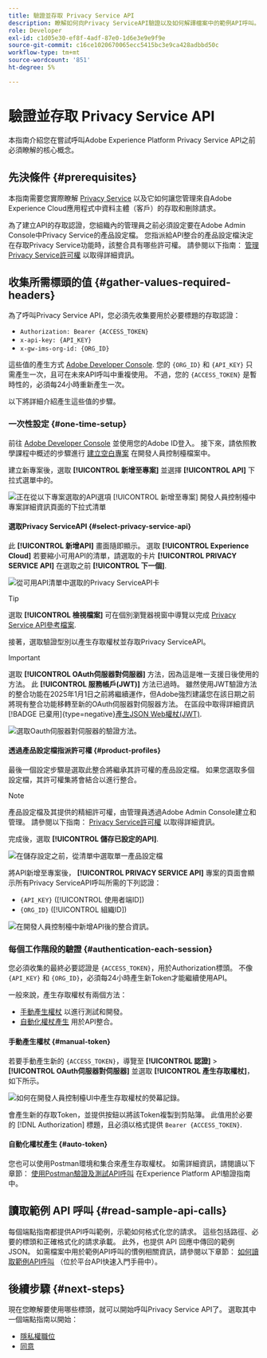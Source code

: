 ```yaml
---
title: 驗證並存取 Privacy Service API
description: 瞭解如何向Privacy ServiceAPI驗證以及如何解譯檔案中的範例API呼叫。
role: Developer
exl-id: c1d05e30-ef8f-4adf-87e0-1d6e3e9e9f9e
source-git-commit: c16ce1020670065ecc5415bc3e9ca428adbbd50c
workflow-type: tm+mt
source-wordcount: '851'
ht-degree: 5%

---
```


# 驗證並存取 Privacy Service API

本指南介紹您在嘗試呼叫Adobe Experience Platform Privacy Service API之前必須瞭解的核心概念。

## 先決條件 {#prerequisites}

本指南需要您實際瞭解 [Privacy Service](../home.md) 以及它如何讓您管理來自Adobe Experience Cloud應用程式中資料主體（客戶）的存取和刪除請求。

為了建立API的存取認證，您組織內的管理員之前必須設定要在Adobe Admin Console中Privacy Service的產品設定檔。 您指派給API整合的產品設定檔決定在存取Privacy Service功能時，該整合具有哪些許可權。 請參閱以下指南： [管理Privacy Service許可權](../permissions.md) 以取得詳細資訊。

## 收集所需標頭的值 {#gather-values-required-headers}

為了呼叫Privacy Service API，您必須先收集要用於必要標題的存取認證：

* `Authorization: Bearer {ACCESS_TOKEN}`
* `x-api-key: {API_KEY}`
* `x-gw-ims-org-id: {ORG_ID}`

這些值的產生方式 [Adobe Developer Console](https://developer.adobe.com/console). 您的 `{ORG_ID}` 和 `{API_KEY}` 只需產生一次，且可在未來API呼叫中重複使用。 不過，您的 `{ACCESS_TOKEN}` 是暫時性的，必須每24小時重新產生一次。

以下將詳細介紹產生這些值的步驟。

### 一次性設定 {#one-time-setup}

前往 [Adobe Developer Console](https://developer.adobe.com/console) 並使用您的Adobe ID登入。 接下來，請依照教學課程中概述的步驟進行 [建立空白專案](https://developer.adobe.com/developer-console/docs/guides/projects/projects-empty/) 在開發人員控制檯檔案中。

建立新專案後，選取 **[!UICONTROL 新增至專案]** 並選擇 **[!UICONTROL API]** 下拉式選單中的。

![正在從以下專案選取的API選項 [!UICONTROL 新增至專案] 開發人員控制檯中專案詳細資訊頁面的下拉式清單](../images/api/getting-started/add-api-button.png)

#### 選取Privacy ServiceAPI {#select-privacy-service-api}

此 **[!UICONTROL 新增API]** 畫面隨即顯示。 選取 **[!UICONTROL Experience Cloud]** 若要縮小可用API的清單，請選取的卡片 **[!UICONTROL PRIVACY SERVICE API]** 在選取之前 **[!UICONTROL 下一個]**.

![從可用API清單中選取的Privacy ServiceAPI卡](../images/api/getting-started/add-privacy-service-api.png)

>[!TIP]
>
>選取 **[!UICONTROL 檢視檔案]** 可在個別瀏覽器視窗中導覽以完成 [Privacy Service API參考檔案](https://developer.adobe.com/experience-platform-apis/references/privacy-service/).

接著，選取驗證型別以產生存取權杖並存取Privacy ServiceAPI。

>[!IMPORTANT]
>
>選取 **[!UICONTROL OAuth伺服器對伺服器]** 方法，因為這是唯一支援日後使用的方法。 此 **[!UICONTROL 服務帳戶(JWT)]** 方法已過時。 雖然使用JWT驗證方法的整合功能在2025年1月1日之前將繼續運作，但Adobe強烈建議您在該日期之前將現有整合功能移轉至新的OAuth伺服器對伺服器方法。 在區段中取得詳細資訊 [!BADGE 已棄用]{type=negative}[產生JSON Web權杖(JWT)](/help/landing/api-authentication.md#jwt).

![選取Oauth伺服器對伺服器的驗證方法。](/help/privacy-service/images/api/getting-started/select-oauth-authentication.png)

#### 透過產品設定檔指派許可權 {#product-profiles}

最後一個設定步驟是選取此整合將繼承其許可權的產品設定檔。 如果您選取多個設定檔，其許可權集將會結合以進行整合。

>[!NOTE]
>
產品設定檔及其提供的精細許可權，由管理員透過Adobe Admin Console建立和管理。 請參閱以下指南： [Privacy Service許可權](../permissions.md) 以取得詳細資訊。

完成後，選取 **[!UICONTROL 儲存已設定的API]**.

![在儲存設定之前，從清單中選取單一產品設定檔](../images/api/getting-started/select-product-profiles.png)

將API新增至專案後， **[!UICONTROL PRIVACY SERVICE API]** 專案的頁面會顯示所有Privacy ServiceAPI呼叫所需的下列認證：

* `{API_KEY}` ([!UICONTROL 使用者端ID])
* `{ORG_ID}` ([!UICONTROL 組織ID])

![在開發人員控制檯中新增API後的整合資訊。](/help/privacy-service/images/api/getting-started/api-integration-information.png)

### 每個工作階段的驗證 {#authentication-each-session}

您必須收集的最終必要認證是 `{ACCESS_TOKEN}`，用於Authorization標頭。 不像 `{API_KEY}` 和 `{ORG_ID}`，必須每24小時產生新Token才能繼續使用API。

一般來說，產生存取權杖有兩個方法：

* [手動產生權杖](#manual-token) 以進行測試和開發。
* [自動化權杖產生](#auto-token) 用於API整合。

#### 手動產生權杖 {#manual-token}

若要手動產生新的 `{ACCESS_TOKEN}`，導覽至 **[!UICONTROL 認證]** > **[!UICONTROL OAuth伺服器對伺服器]** 並選取 **[!UICONTROL 產生存取權杖]**，如下所示。

![如何在開發人員控制檯UI中產生存取權杖的熒幕記錄。](/help/privacy-service/images/api/getting-started/generate-access-token.gif)

會產生新的存取Token，並提供按鈕以將該Token複製到剪貼簿。 此值用於必要的 [!DNL Authorization] 標題，且必須以格式提供 `Bearer {ACCESS_TOKEN}`.

#### 自動化權杖產生 {#auto-token}

您也可以使用Postman環境和集合來產生存取權杖。 如需詳細資訊，請閱讀以下章節： [使用Postman驗證及測試API呼叫](/help/landing/api-authentication.md#use-postman) 在Experience Platform API驗證指南中。

## 讀取範例 API 呼叫 {#read-sample-api-calls}

每個端點指南都提供API呼叫範例，示範如何格式化您的請求。 這些包括路徑、必要的標頭和正確格式化的請求承載。 此外，也提供 API 回應中傳回的範例 JSON。 如需檔案中用於範例API呼叫的慣例相關資訊，請參閱以下章節： [如何讀取範例API呼叫](../../landing/api-guide.md#sample-api) （位於平台API快速入門手冊中）。

## 後續步驟 {#next-steps}

現在您瞭解要使用哪些標頭，就可以開始呼叫Privacy Service API了。 選取其中一個端點指南以開始：

* [隱私權職位](./privacy-jobs.md)
* [同意](./consent.md)
